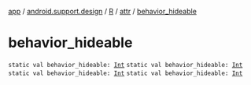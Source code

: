 [app](../../../index.md) / [android.support.design](../../index.md) / [R](../index.md) / [attr](index.md) / [behavior_hideable](.)

# behavior_hideable

`static val behavior_hideable: `[`Int`](https://kotlinlang.org/api/latest/jvm/stdlib/kotlin/-int/index.html)
`static val behavior_hideable: `[`Int`](https://kotlinlang.org/api/latest/jvm/stdlib/kotlin/-int/index.html)
`static val behavior_hideable: `[`Int`](https://kotlinlang.org/api/latest/jvm/stdlib/kotlin/-int/index.html)
`static val behavior_hideable: `[`Int`](https://kotlinlang.org/api/latest/jvm/stdlib/kotlin/-int/index.html)